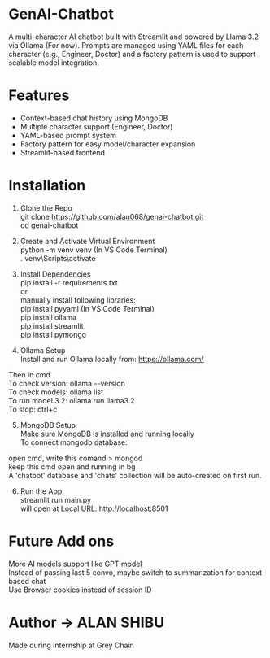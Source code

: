 ﻿# GenAI-Chatbot
A multi-character AI chatbot built with Streamlit and powered by Llama 3.2 via Ollama (For now). Prompts are managed using YAML files for each character (e.g., Engineer, Doctor) and a factory pattern is used to support scalable model integration.

# Features
- Context-based chat history using MongoDB
- Multiple character support (Engineer, Doctor)
- YAML-based prompt system
- Factory pattern for easy model/character expansion
- Streamlit-based frontend


# Installation

1. Clone the Repo   
git clone https://github.com/alan068/genai-chatbot.git  
cd genai-chatbot

2. Create and Activate Virtual Environment  
python -m venv venv  (In VS Code Terminal)  
. venv\Scripts\activate

3. Install Dependencies  
pip install -r requirements.txt  
or  
manually install following libraries:  
pip install pyyaml   (In VS Code Terminal)  
pip install ollama  
pip install streamlit  
pip install pymongo  

4. Ollama Setup  
Install and run Ollama locally from: https://ollama.com/    

Then in cmd  
To check version: ollama --version  
To check models: ollama list  
To run model 3.2: ollama run llama3.2  
To stop: ctrl+c  

5. MongoDB Setup  
Make sure MongoDB is installed and running locally  
To connect mongodb database:    

open cmd, write this comand > mongod  
keep this cmd open and running in bg  
A 'chatbot' database and 'chats' collection will be auto-created on first run.  

6. Run the App  
streamlit run main.py  
will open at Local URL: http://localhost:8501  


# Future Add ons  
More AI models support like GPT model  
Instead of passing last 5 convo, maybe switch to summarization for context based chat  
Use Browser cookies instead of session ID


# Author -> ALAN SHIBU
Made during internship at Grey Chain

